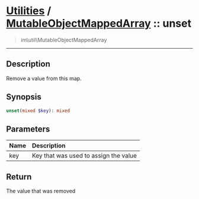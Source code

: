 # [Utilities](util.md) / [MutableObjectMappedArray](util-MutableObjectMappedArray.md) :: unset
 > im\util\MutableObjectMappedArray
____

## Description
Remove a value from this map.

## Synopsis
```php
unset(mixed $key): mixed
```

## Parameters
| Name | Description |
| :--- | :---------- |
| key | Key that was used to assign the value |

## Return
The value that was removed
